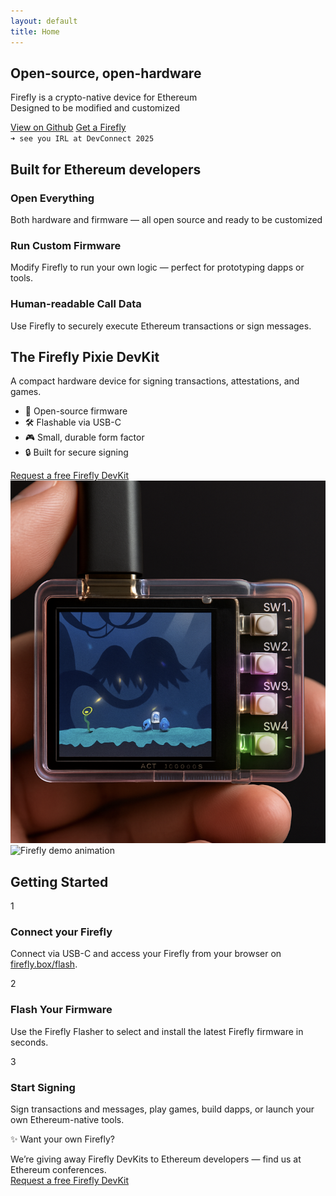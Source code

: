 ```yaml
---
layout: default
title: Home
---
```



<section class="hero">
  <div class="firefly-container">
    <!-- fireflies will be generated with CSS -->
    <div class="firefly-container">
      <div class="firefly yellow"></div>
      <div class="firefly pink"></div>
      <div class="firefly purple"></div>
      <div class="firefly yellow"></div>
      <div class="firefly pink"></div>
      <div class="firefly purple"></div>
      <div class="firefly yellow"></div>
      <div class="firefly pink"></div>
      <div class="firefly purple"></div>
      <div class="firefly green"></div>
      <div class="firefly green"></div>
      <div class="firefly green"></div>
    </div>
  </div>

  <div class="hero-inner">
    <h1>Open-source, open-hardware</h1>
    <p>Firefly is a crypto-native device for Ethereum<br />Designed to be modified and customized</p>
    <div class="hero-ctas">
      <a href="https://github.com/firefly" class="btn btn-orange">View on Github</a>
      <a href="https://futurealisha.notion.site/235286cca4d880728949f6beab193729" target="_blank" rel="noopener noreferrer" class="btn btn-outline">Get a Firefly</a>
    </div>
    <code class="install">➜ see you IRL at DevConnect 2025</code>
  </div>
</section>


<section class="features">
  <h2>Built for Ethereum developers</h2>
  <div class="feature-grid">
    <div class="feature">
      <h3>Open Everything</h3>
      <p>Both hardware and firmware — all open source and ready to be customized</p>
    </div>
    <div class="feature">
      <h3>Run Custom Firmware</h3>
      <p>Modify Firefly to run your own logic — perfect for prototyping dapps or tools.</p>
    </div>
    <div class="feature">
      <h3>Human-readable Call Data</h3>
      <p>Use Firefly to securely execute Ethereum transactions or sign messages.</p>
    </div>
  </div>
</section>

<div class="section-wrapper">
<section class="device">
  <div class="device-info">
    <h2>The Firefly Pixie DevKit</h2>
    <p>A compact hardware device for signing transactions, attestations, and games.</p>
    <ul>
      <li>🧠 Open-source firmware</li>
      <li>🛠️ Flashable via USB-C</li>
      <li>🎮 Small, durable form factor</li>
      <li>🔒 Built for secure signing</li>
    </ul>
    <a href="https://futurealisha.notion.site/235286cca4d880728949f6beab193729" target="_blank" rel="noopener noreferrer" class="btn btn-orange devkit-button">
      Request a free Firefly DevKit
    </a>
  </div>

  <div class="device-image">
    <div class="pixie-image-wrapper">
      <img src="/assets/images/ff-crop-real.png" alt="Firefly Pixie DevKit in use" />
    </div>
  </div>
</section>
</div>

<section class="how-it-works">
  <div class="how-wrapper">
    <div class="demo-video square-gif">
      <img src="/assets/videos/ff-flash-demo-sq.gif" alt="Firefly demo animation" />
    </div>
    <div class="steps-column">
      <h2>Getting Started</h2>
      <div class="step-block">
        <div class="step-num">1</div>
        <div>
          <h3>Connect your Firefly</h3>
          <p>Connect via USB-C and access your Firefly from your browser on  
            <a href="https://firefly.box/flash" target="_blank">firefly.box/flash</a>.
          </p>
        </div>
      </div>
      <div class="step-block">
        <div class="step-num">2</div>
        <div>
          <h3>Flash Your Firmware</h3>
          <p>Use the Firefly Flasher to select and install the latest Firefly firmware in seconds.</p>
        </div>
      </div>
      <div class="step-block">
        <div class="step-num">3</div>
        <div>
          <h3>Start Signing</h3>
          <p>Sign transactions and messages, play games, build dapps, or launch your own Ethereum-native tools.</p>
        </div>
      </div>
    </div>
  </div>
</section>



<div class="cta-box">
  <p>✨ Want your own Firefly?</p>
  <p>
    We’re giving away Firefly DevKits to Ethereum developers — find us at Ethereum conferences.<br/>  
    <a href="https://futurealisha.notion.site/235286cca4d880728949f6beab193729" class="cta-link" target="_blank" rel="noopener noreferrer">
  Request a free Firefly DevKit
    </a>
  </p>
</div>




<script>
  document.querySelectorAll('.faq-question').forEach((question) => {
    question.addEventListener('click', () => {
      const parent = question.closest('.faq-item');
      parent.classList.toggle('active');
    });
  });
</script>

